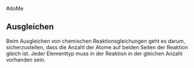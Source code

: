 
#doMe 


## Ausgleichen
Beim Ausgleichen von chemischen Reaktionsgleichungen geht es darum, sicherzustellen, dass die Anzahl der Atome auf beiden Seiten der Reaktion gleich ist. Jeder Elementtyp muss in der Reaktion in der gleichen Anzahl vorhanden sein.

